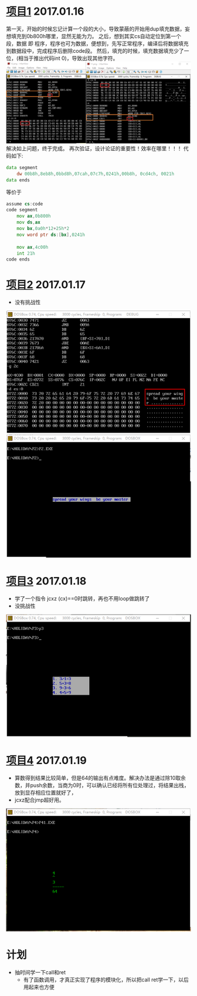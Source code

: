 # [项目1](https://github.com/ExFly/CsLearning/blob/master/Language/ASM/holiday/p1/p1.asm) 2017.01.16

第一天，开始的时候忘记计算一个段的大小，导致蒙蔽的开始用dup填充数据，妄想填充到0b800h哪里，显然无能为力。
之后，想到其实cs自动定位到第一个段，数据 即 程序，程序也可为数据，便想到，先写正常程序，编译后将数据填充到数据段中，完成程序后删除code段。
然后，填充的时候，填充数据填充少了一位，(相当于推出代码int 0)，导致出现其他字符。![img](p1/1.png)
解决如上问题，终于完成。
再次验证，设计论证的重要性！效率在哪里！！！
代码如下:
```asm
data segment
	dw 00b8h,8eb8h,0bbd8h,07cah,07c7h,0241h,00b8h, 0cd4ch, 0021h
data ends
```
等价于
```asm
assume cs:code
code segment
	mov ax,0b800h
	mov ds,ax
	mov bx,0a0h*12+25h*2
	mov word ptr ds:[bx],0241h
	
	mov ax,4c00h
	int 21h
code ends
```

# [项目2](https://github.com/ExFly/CsLearning/blob/master/Language/ASM/holiday/p2/p2.asm) 2017.01.17
* 没有挑战性

![img2](p2/1.png) ![img1](p2/result.png)

# [项目3](https://github.com/ExFly/CsLearning/blob/master/Language/ASM/holiday/p3/p3.asm) 2017.01.18
* 学了一个指令 jcxz (cx)==0时跳转，再也不用loop做跳转了
* 没挑战性

![img3](p3/1.png)

# [项目4](https://github.com/ExFly/CsLearning/blob/master/Language/ASM/holiday/p4/p41.asm) 2017.01.19
* 算数得到结果比较简单，但是64的输出有点难度。解决办法是通过除10取余数，并push余数，当商为0时，可以确认已经将所有位处理过，将结果出栈，放到显存相应位置就好了，
* jcxz配合jmp超好用。

![img4](p4/1.png)

# 计划
* 抽时间学一下call和ret
	* 有了函数调用，才真正实现了程序的模块化，所以把call ret学一下，以后用起来也方便
